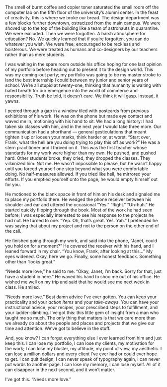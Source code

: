 The smell of burnt coffee and copier toner saturated the small room off the computer lab on the fifth floor of the university’s alumni center. In the feast of creativity, this is where we broke our bread. The design department was a few blocks further downtown, ostracized from the main campus. We were shoved up to the top of the building like a team of astronauts in quarantine. We were excluded. Then we were forgotten. A harsh atmosphere for education? No. We quickly learned that if you’re forgotten, you can do whatever you wish. We were free; encouraged to be reckless and boisterous. We were treated as humans and co-designers by our teachers rather than as mere students.

I was waiting in the spare room outside his office hoping for one last opinion of my portfolio before heading out to present it to the design world. This was my coming-out party; my portfolio was going to be my master stroke to land the best internship I could between my junior and senior years of school. We’re all stupid at twenty-one, thinking that humanity is waiting with bated breath for our emergence into the world of commerce and responsibility. Truth be told, it doesn’t care. We think it will gasp. Instead, it yawns.

I peered through a gap in a window tiled with postcards from previous exhibitions of his work. He was on the phone but made eye contact and waved me in, motioning with his hand to sit. We had a long history: I had taken six classes with him, and in the next year I would take three more. Our communication had a shorthand — general gesticulations that meant tighten it up or loosen your marks, think harder or, at worst, “Start over, Frank, what the hell are you doing trying to play this off as work?” He was a stern practitioner and I thrived on it. This was the first teacher whose standards for my work were higher than my own. He pushed, and pushed hard. Other students broke, they cried, they dropped the classes. They villainized him. Not me. He wasn’t impossible to please, but he wasn’t happy until you forced yourself one step beyond what you were comfortable doing. No half-measures allowed. If you tried like hell, he mirrored your efforts. If you emptied yourself onto the page, he would empty himself out for you.

He motioned to the blank space in front of him on his desk and signaled me to place my portfolio there. He wedged the phone receiver between his shoulder and ear and uttered the occasional “Yes.” “Right.” “Uh-huh.” He started quickly flipping through the book. Most of the work he had seen before; I was especially interested to see his response to the projects he had not. He turned to one. “Yep. Oh, that’s great. Yes. Yah.” I pretended he was saying that about my project and not to the person on the other end of the call.

He finished going through my work, and said into the phone, “Janet, could you hold on for a moment?” He covered the receiver with his hand, and I leaned forward in my chair. “You know, Frank, after looking at this...” My eyes widened. Okay, here we go. Finally, some honest feedback. Something other than “looks great.”

“Needs more love,” he said to me. “Okay, Janet, I’m back. Sorry for that, just have a student in here.” He waved his hand to shoo me out of his office. He wished me well on my trip and said that he would see me next week in class. He smiled.

“Needs more love.” Best damn advice I’ve ever gotten. You can keep your practicality and your *action items* and your *take-aways*. You can have your instructional advice, your recipes, your prescribed steps to fulfillment, and your ladder-climbing. I’ve got this: this little gem of insight from a man who taught me so much. The only thing that matters is that we care more than we already do about the people and places and projects that we give our time and attention. We’ve got to believe in the stuff.

And, you know? I can forget everything else I ever learned from him and just keep this. I can lose my portfolio, I can lose my clients, my motivation for the work; I can lose my bluster, my attitude, my point of view, my aesthetic. I can lose a million dollars and every client I’ve ever had or could ever hope to get. I can quit design, I can never speak of typography again, I can never put words to another page. I can lose my memory, I can lose myself. All of it can disappear in the next second, and it won’t matter.

I’ve got this. “Needs more love.”